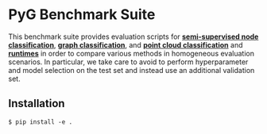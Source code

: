 # PyG Benchmark Suite

This benchmark suite provides evaluation scripts for **[semi-supervised node classification](https://github.com/pyg-team/pytorch_geometric/tree/master/benchmark/citation)**, **[graph classification](https://github.com/pyg-team/pytorch_geometric/tree/master/benchmark/kernel)**, and **[point cloud classification](https://github.com/pyg-team/pytorch_geometric/tree/master/benchmark/points)** and **[runtimes](https://github.com/pyg-team/pytorch_geometric/tree/master/benchmark/runtime)** in order to compare various methods in homogeneous evaluation scenarios.
In particular, we take care to avoid to perform hyperparameter and model selection on the test set and instead use an additional validation set.

## Installation

```
$ pip install -e .
```
